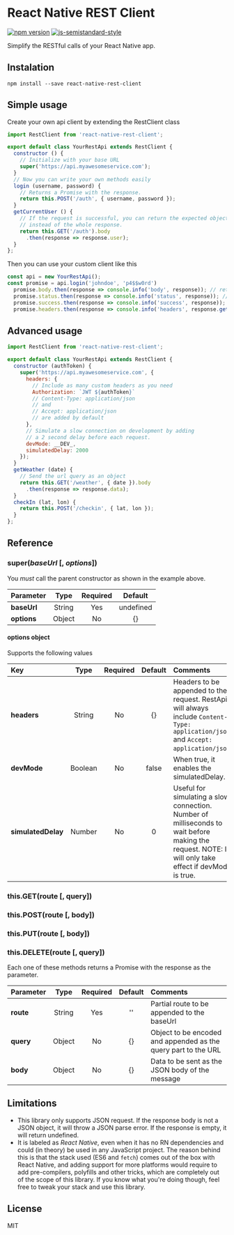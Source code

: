 # React Native REST Client

[![npm version](https://badge.fury.io/js/react-native-rest-client.svg)](https://badge.fury.io/js/react-native-rest-client)
[![js-semistandard-style](https://img.shields.io/badge/code%20style-semistandard-brightgreen.svg?style=flat-square)](https://github.com/Flet/semistandard)

Simplify the RESTful calls of your React Native app.

## Instalation

```
npm install --save react-native-rest-client
```

## Simple usage

Create your own api client by extending the RestClient class

```javascript
import RestClient from 'react-native-rest-client';

export default class YourRestApi extends RestClient {
  constructor () {
    // Initialize with your base URL
    super('https://api.myawesomeservice.com');
  }
  // Now you can write your own methods easily
  login (username, password) {
    // Returns a Promise with the response.
    return this.POST('/auth', { username, password });
  }
  getCurrentUser () {
    // If the request is successful, you can return the expected object
    // instead of the whole response.
    return this.GET('/auth').body
      .then(response => response.user);
  }
};
```

Then you can use your custom client like this

```javascript
const api = new YourRestApi();
const promise = api.login('johndoe', 'p4$$w0rd')
  promise.body.then(response => console.info('body', response)); // return body
  promise.status.then(response => console.info('status', response)); // status code (etc. 200)
  promise.success.then(response => console.info('success', response)); // when status code 2xx - true
  promise.headers.then(response => console.info('headers', response.get('Authorization'))); // response header
```

## Advanced usage

```javascript
import RestClient from 'react-native-rest-client';

export default class YourRestApi extends RestClient {
  constructor (authToken) {
    super('https://api.myawesomeservice.com', {
      headers: {
        // Include as many custom headers as you need
        Authorization: `JWT ${authToken}`
        // Content-Type: application/json
        // and
        // Accept: application/json
        // are added by default
      },
      // Simulate a slow connection on development by adding
      // a 2 second delay before each request.
      devMode: __DEV_,
      simulatedDelay: 2000
    });
  }
  getWeather (date) {
    // Send the url query as an object
    return this.GET('/weather', { date }).body
      .then(response => response.data);
  }
  checkIn (lat, lon) {
    return this.POST('/checkin', { lat, lon });
  }
};
```

## Reference

### super(_baseUrl_ [, _options_])

You _must_ call the parent constructor as shown in the example above.

| Parameter   |  Type  | Required |  Default  |
|:------------|:------:|:--------:|:---------:|
| **baseUrl** | String |    Yes   | undefined |
| **options** | Object |    No    |     {}    |

#### options object

Supports the following values

|       Key          |   Type  | Required | Default |                                                                                                                                           Comments                                                                                                                                          |
|:-------------------|:-------:|:--------:|:-------:|:--------------------------------------------------------------------------------------------------------------------------------------------------------------------------------------------------------------------------------------------------------------------------------------------|
| **headers**        | String  |    No    |    {}   | Headers to be appended to the request. RestApi will always include `Content-Type: application/json` and `Accept: application/json`.                                                                                                                                                         |
| **devMode**        | Boolean |    No    |  false  | When true, it enables the simulatedDelay.
| **simulatedDelay** | Number  |    No    |    0    | Useful for simulating a slow connection. Number of milliseconds to wait before making the request. NOTE: It will only take effect if devMode is true.

### this.GET(route [, query])
### this.POST(route [, body])
### this.PUT(route [, body])
### this.DELETE(route [, query])

Each one of these methods returns a Promise with the response as the parameter.

|  Parameter |  Type  | Required | Default |                            Comments                            |
|:-----------|:------:|:--------:|:-------:|:---------------------------------------------------------------|
| **route**  | String |    Yes   |    ''   | Partial route to be appended to the baseUrl                    |
| **query**  | Object |    No    |    {}   | Object to be encoded and appended as the query part to the URL |
| **body**   | Object |    No    |    {}   | Data to be sent as the JSON body of the message                |

## Limitations

* This library only supports JSON request. If the response body is not
a JSON object, it will throw a JSON parse error. If the response is empty, it will return undefined.
* It is labeled as _React Native_, even when it has no RN dependencies and could (in theory)
be used in any JavaScript project. The reason behind this is that the stack used (ES6 and
`fetch`) comes out of the box with React Native, and
adding support for more platforms would require to add pre-compilers, polyfills and other
tricks, which are completely out of the scope of this library. If you know what you're
doing though, feel free to tweak your stack and use this library.

## License

MIT